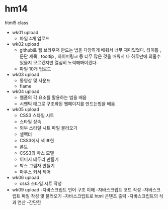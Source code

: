# hm14
html5 class
- wk01 upload
  - 파일 4개 업로드
- wk02 upload
  - github로 웹 브라우저 만드는 법을 다양하게 배워서 너무 재미있었다. 타이틀 , 문단 제목 , tooltip , 하이퍼링크 등 너무 많은 것을 배워서 다 하루만에 외울수 있을지 모르겠지만 열심히 노력해봐야겠다.
  - 파일 10개 업로드
- wk03 upload
  - 동영상 및 사운드
  - flame 
- wk04 upload
  - 웹폼의 각 요소를 활용하는 법을 배움
  - 시맨틱 태그로 구조화된 웹페이지를 만드는법을 배움
- wk05 upload
  - CSS3 스타일 시트
  - 스타일 상속
  - 외부 스타일 시트 파일 불러오기
  - 셀렉터
  - CSS3에서 색 표현
  - 폰트
  - CSS3의 박스 모델
  - 이미지 테두리 만들기
  - 박스 그림자 만들기
  - 마우스 커서 제어
- wk06 upload
  - css3 스타일 시트 작성
- wk09 upload
  -자바스크립트 언어 구조 이해
  -자바스크립트 코드 작성
  -자바스크립트 파일 작성 및 불러오기
  -자바스크립트로 html 콘텐츠 출력
  -자바스크립트의 식과 연산
  -간단한 
